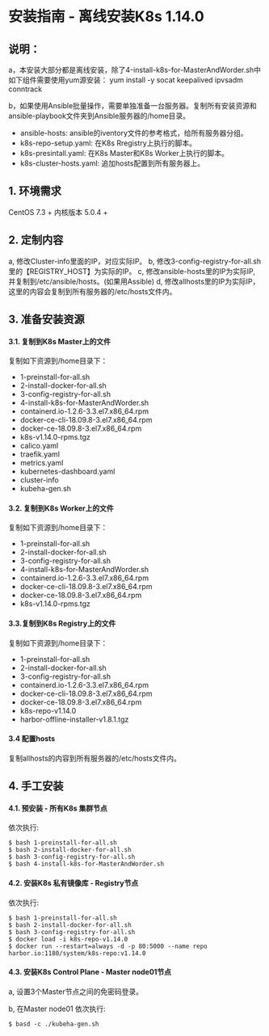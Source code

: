 
# 安装指南 - 离线安装K8s 1.14.0

## 说明：

a，本安装大部分都是离线安装，除了4-install-k8s-for-MasterAndWorder.sh中如下组件需要使用yum源安装：
yum install -y socat keepalived ipvsadm conntrack

b，如果使用Ansible批量操作，需要单独准备一台服务器。复制所有安装资源和ansible-playbook文件夹到Ansible服务器的/home目录。
  - ansible-hosts: ansible的iventory文件的参考格式，给所有服务器分组。
  - k8s-repo-setup.yaml: 在K8s Rregistry上执行的脚本。
  - k8s-presintall.yaml: 在K8s Master和K8s Worker上执行的脚本。 
  - k8s-cluster-hosts.yaml: 追加hosts配置到所有服务器上。

## 1. 环境需求

CentOS 7.3 +
内核版本 5.0.4 +

## 2. 定制内容

a, 修改Cluster-info里面的IP，对应实际IP。
b, 修改3-config-registry-for-all.sh里的【REGISTRY_HOST】为实际的IP。
c, 修改ansible-hosts里的IP为实际IP, 并复制到/etc/ansible/hosts。(如果用Assible)
d, 修改allhosts里的IP为实际IP，这里的内容会复制到所有服务器的/etc/hosts文件内。

## 3. 准备安装资源 

#### 3.1. 复制到K8s Master上的文件

复制如下资源到/home目录下：

- 1-preinstall-for-all.sh
- 2-install-docker-for-all.sh
- 3-config-registry-for-all.sh
- 4-install-k8s-for-MasterAndWorder.sh
- containerd.io-1.2.6-3.3.el7.x86_64.rpm
- docker-ce-cli-18.09.8-3.el7.x86_64.rpm
- docker-ce-18.09.8-3.el7.x86_64.rpm
- k8s-v1.14.0-rpms.tgz
- calico.yaml
- traefik.yaml
- metrics.yaml
- kubernetes-dashboard.yaml
- cluster-info
- kubeha-gen.sh

#### 3.2. 复制到K8s Worker上的文件

复制如下资源到/home目录下：

- 1-preinstall-for-all.sh
- 2-install-docker-for-all.sh
- 3-config-registry-for-all.sh
- 4-install-k8s-for-MasterAndWorder.sh
- containerd.io-1.2.6-3.3.el7.x86_64.rpm
- docker-ce-cli-18.09.8-3.el7.x86_64.rpm
- docker-ce-18.09.8-3.el7.x86_64.rpm
- k8s-v1.14.0-rpms.tgz

#### 3.3.复制到K8s Registry上的文件

复制如下资源到/home目录下：

- 1-preinstall-for-all.sh
- 2-install-docker-for-all.sh
- 3-config-registry-for-all.sh
- containerd.io-1.2.6-3.3.el7.x86_64.rpm
- docker-ce-cli-18.09.8-3.el7.x86_64.rpm
- docker-ce-18.09.8-3.el7.x86_64.rpm
- k8s-repo-v1.14.0
- harbor-offline-installer-v1.8.1.tgz

#### 3.4 配置hosts

复制allhosts的内容到所有服务器的/etc/hosts文件内。

## 4. 手工安装

#### 4.1. 预安装 - 所有K8s 集群节点

依次执行:

```
$ bash 1-preinstall-for-all.sh
$ bash 2-install-docker-for-all.sh
$ bash 3-config-registry-for-all.sh
$ bash 4-install-k8s-for-MasterAndWorder.sh
```

#### 4.2. 安装K8s 私有镜像库 - Registry节点

依次执行:

```
$ bash 1-preinstall-for-all.sh
$ bash 2-install-docker-for-all.sh
$ bash 3-config-registry-for-all.sh
$ docker load -i k8s-repo-v1.14.0
$ docker run --restart=always -d -p 80:5000 --name repo harbor.io:1180/system/k8s-repo:v1.14.0
```

#### 4.3. 安装K8s Control Plane - Master node01节点

a, 设置3个Master节点之间的免密码登录。

b, 在Master node01 依次执行:

```
$ basd -c ./kubeha-gen.sh
```

